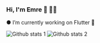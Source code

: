 ###  Hi, I'm Emre 👋 🧑‍💻
●  I’m currently working on Flutter 🔭

![Github stats 1](https://github-readme-stats.vercel.app/api?username=emreozturk7&show_icons=true&theme=gradient) 
![Github stats 2](https://github-readme-stats.vercel.app/api?username=emreozturk7&show_icons=true&theme=radical)

<!--
**emreozturk7/emreozturk7** is a ✨ _special_ ✨ repository because its `README.md` (this file) appears on your GitHub profile.

Here are some ideas to get you started:

-  ...
- 🌱 I’m currently learning ...
- 👯 I’m looking to collaborate on ...
- 🤔 I’m looking for help with ...
- 💬 Ask me about ...
- 📫 How to reach me: ...
- 😄 Pronouns: ...
- ⚡ Fun fact: ...
-->
